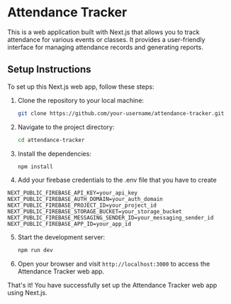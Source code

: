 # Attendance Tracker

This is a web application built with Next.js that allows you to track attendance for various events or classes. It provides a user-friendly interface for managing attendance records and generating reports.

## Setup Instructions

To set up this Next.js web app, follow these steps:

1. Clone the repository to your local machine:

   ```bash
   git clone https://github.com/your-username/attendance-tracker.git
   ```

2. Navigate to the project directory:

   ```bash
   cd attendance-tracker
   ```

3. Install the dependencies:

   ```bash
   npm install
   ```

4. Add your firebase credentials to the .env file that you have to create

```
NEXT_PUBLIC_FIREBASE_API_KEY=your_api_key
NEXT_PUBLIC_FIREBASE_AUTH_DOMAIN=your_auth_domain
NEXT_PUBLIC_FIREBASE_PROJECT_ID=your_project_id
NEXT_PUBLIC_FIREBASE_STORAGE_BUCKET=your_storage_bucket
NEXT_PUBLIC_FIREBASE_MESSAGING_SENDER_ID=your_messaging_sender_id
NEXT_PUBLIC_FIREBASE_APP_ID=your_app_id
```

5. Start the development server:

   ```bash
   npm run dev
   ```

6. Open your browser and visit `http://localhost:3000` to access the Attendance Tracker web app.

That's it! You have successfully set up the Attendance Tracker web app using Next.js.
